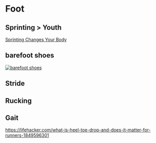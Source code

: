 # Foot

## Sprinting > Youth

[Sprinting Changes Your Body](https://youtu.be/UqCvY0Ag0Xg?si=YGLTeaII9EhEXqgH)

## barefoot shoes

[![barefoot shoes](https://img.youtube.com/vi/-1xidHM5bAk/0.jpg)](https://www.youtube.com/watch?v=shorts/-1xidHM5bAk)

## Stride

## Rucking

## Gait

<https://lifehacker.com/what-is-heel-toe-drop-and-does-it-matter-for-runners-1849596301>
